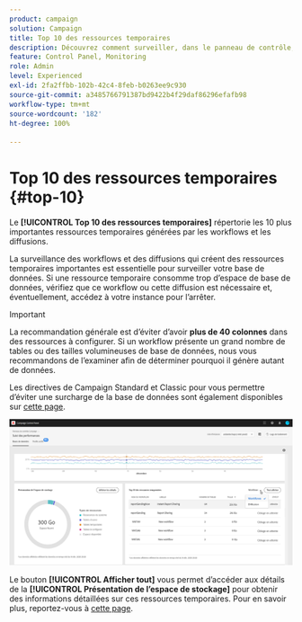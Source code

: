 ```yaml
---
product: campaign
solution: Campaign
title: Top 10 des ressources temporaires
description: Découvrez comment surveiller, dans le panneau de contrôle, les 10 ressources temporaires les plus importantes générées par les workflows et les diffusions de votre base de données Campaign.
feature: Control Panel, Monitoring
role: Admin
level: Experienced
exl-id: 2fa2ffbb-102b-42c4-8feb-b0263ee9c930
source-git-commit: a3485766791387bd9422b4f29daf86296efafb98
workflow-type: tm+mt
source-wordcount: '182'
ht-degree: 100%

---
```


# Top 10 des ressources temporaires {#top-10}

Le **[!UICONTROL Top 10 des ressources temporaires]** répertorie les 10 plus importantes ressources temporaires générées par les workflows et les diffusions.

La surveillance des workflows et des diffusions qui créent des ressources temporaires importantes est essentielle pour surveiller votre base de données. Si une ressource temporaire consomme trop d’espace de base de données, vérifiez que ce workflow ou cette diffusion est nécessaire et, éventuellement, accédez à votre instance pour l’arrêter.

>[!IMPORTANT]
>
>La recommandation générale est d’éviter d’avoir **plus de 40 colonnes** dans des ressources à configurer. Si un workflow présente un grand nombre de tables ou des tailles volumineuses de base de données, nous vous recommandons de l’examiner afin de déterminer pourquoi il génère autant de données.
>
>Les directives de Campaign Standard et Classic pour vous permettre d’éviter une surcharge de la base de données sont également disponibles sur [cette page](database-preventing-overload.md).

![](assets/database-top10.png)

Le bouton **[!UICONTROL Afficher tout]** vous permet d’accéder aux détails de la **[!UICONTROL Présentation de l’espace de stockage]** pour obtenir des informations détaillées sur ces ressources temporaires. Pour en savoir plus, reportez-vous à [cette page](database-storage-overview.md).
